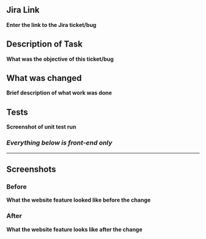 ## Jira Link

**Enter the link to the Jira ticket/bug**

## Description of Task

**What was the objective of this ticket/bug**

## What was changed

**Brief description of what work was done**

## Tests

**Screenshot of unit test run**

### ***Everything below is front-end only***

---


## Screenshots

### Before

**What the website feature looked like before the change**

### After

**What the website feature looks like after the change**